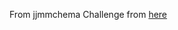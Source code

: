 From jjmmchema
Challenge from [here](https://www.frontendmentor.io/challenges/multistep-form-YVAnSdqQBJ/hub)